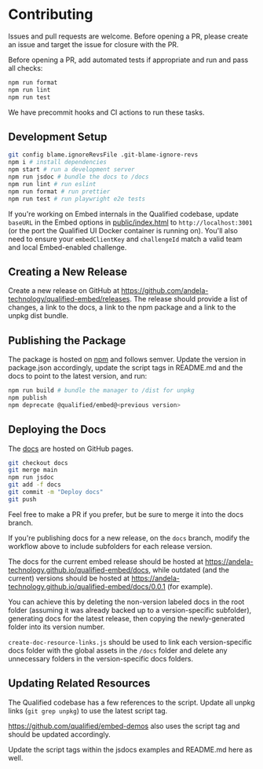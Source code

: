 # Contributing

Issues and pull requests are welcome. Before opening a PR, please create an issue and target the issue for closure with the PR.

Before opening a PR, add automated tests if appropriate and run and pass all checks:

```bash
npm run format
npm run lint
npm run test
```

We have precommit hooks and CI actions to run these tasks.

## Development Setup

```bash
git config blame.ignoreRevsFile .git-blame-ignore-revs
npm i # install dependencies
npm start # run a development server
npm run jsdoc # bundle the docs to /docs
npm run lint # run eslint
npm run format # run prettier
npm run test # run playwright e2e tests
```

If you're working on Embed internals in the Qualified codebase, update `baseURL` in the Embed options in [public/index.html](public/index.html) to `http://localhost:3001` (or the port the Qualified UI Docker container is running on). You'll also need to ensure your `embedClientKey` and `challengeId` match a valid team and local Embed-enabled challenge.

## Creating a New Release

Create a new release on GitHub at https://github.com/andela-technology/qualified-embed/releases. The release should provide a list of changes, a link to the docs, a link to the npm package and a link to the unpkg dist bundle.

## Publishing the Package

The package is hosted on [npm](https://www.npmjs.com/package/@qualified/embed) and follows semver. Update the version in package.json accordingly, update the script tags in README.md and the docs to point to the latest version, and run:

```bash
npm run build # bundle the manager to /dist for unpkg
npm publish
npm deprecate @qualified/embed@<previous version>
```

## Deploying the Docs

The [docs](https://andela-technology.github.io/qualified-embed/) are hosted on GitHub pages.

```bash
git checkout docs
git merge main
npm run jsdoc
git add -f docs
git commit -m "Deploy docs"
git push
```

Feel free to make a PR if you prefer, but be sure to merge it into the docs branch.

If you're publishing docs for a new release, on the `docs` branch, modify the workflow above to include subfolders for each release version.

The docs for the current embed release should be hosted at <https://andela-technology.github.io/qualified-embed/docs>, while outdated (and the current) versions should be hosted at <https://andela-technology.github.io/qualified-embed/docs/0.0.1> (for example).

You can achieve this by deleting the non-version labeled docs in the root folder (assuming it was already backed up to a version-specific subfolder), generating docs for the latest release, then copying the newly-generated folder into its version number.

`create-doc-resource-links.js` should be used to link each version-specific docs folder with the global assets in the `/docs` folder and delete any unnecessary folders in the version-specific docs folders.

## Updating Related Resources

The Qualified codebase has a few references to the script. Update all unpkg links (`git grep unpkg`) to use the latest script tag.

https://github.com/qualified/embed-demos also uses the script tag and should be updated accordingly.

Update the script tags within the jsdocs examples and README.md here as well.

